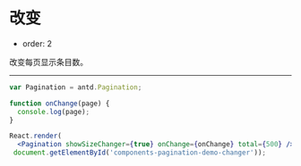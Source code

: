 # 改变

- order: 2

改变每页显示条目数。

---

````jsx
var Pagination = antd.Pagination;

function onChange(page) {
  console.log(page);
}

React.render(
  <Pagination showSizeChanger={true} onChange={onChange} total={500} />,
 document.getElementById('components-pagination-demo-changer'));
````
